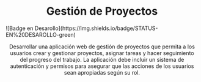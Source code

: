 <h1 align="center"> Gestión de Proyectos</h1>
![Badge en Desarollo](https://img.shields.io/badge/STATUS-EN%20DESAROLLO-green)

<p align="center">Desarrollar una aplicación web de gestión de proyectos que permita a los usuarios crear y gestionar proyectos, asignar tareas y hacer seguimiento del progreso del trabajo. La aplicación debe incluir un sistema de autenticación y permisos para asegurar que las acciones de los usuarios sean apropiadas según su rol.<p>